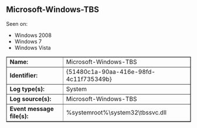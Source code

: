 ## Microsoft-Windows-TBS

Seen on:
* Windows 2008
* Windows 7
* Windows Vista

<table border="1" class="docutils">
  <tbody>
    <tr>
      <td><b>Name:</b></td>
      <td>Microsoft-Windows-TBS</td>
    </tr>
    <tr>
      <td><b>Identifier:</b></td>
      <td>{51480c1a-90aa-416e-98fd-4c11f735349b}</td>
    </tr>
    <tr>
      <td><b>Log type(s):</b></td>
      <td>System</td>
    </tr>
    <tr>
      <td><b>Log source(s):</b></td>
      <td>Microsoft-Windows-TBS</td>
    </tr>
    <tr>
      <td><b>Event message file(s):</b></td>
      <td>%systemroot%\system32\tbssvc.dll</td>
    </tr>
  </tbody>
</table>

&nbsp;

